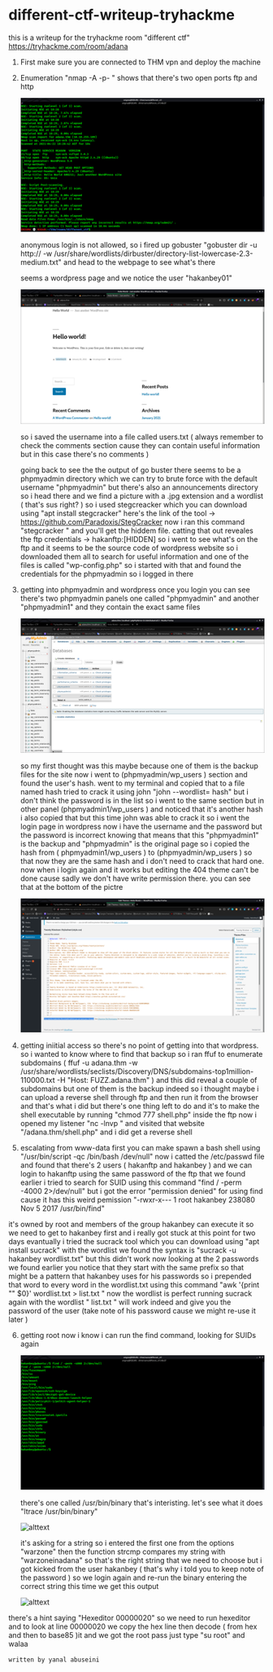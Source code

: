 # different-ctf-writeup-tryhackme


this is a writeup for the tryhackme room "different ctf"
https://tryhackme.com/room/adana


1. First make sure you are connected to THM vpn and deploy the machine 

2. Enumeration
	"nmap -A -p- <ip>" shows that there's two open ports ftp and http 

	![alttext](nmap.png)

	anonymous login is not allowed, so i fired up gobuster "gobuster dir -u http://<ip> -w /usr/share/wordlists/dirbuster/directory-list-lowercase-2.3-medium.txt"   and head to the webpage to see what's there

	seems a wordpress page and we notice the user "hakanbey01" 

	![alttext](wordpress.png)

	so i saved the username into a file called users.txt ( always remember to check the comments section cause they can contain useful information but in this case there's no comments )

	going back to see the the output of go buster there seems to be a phpmyadmin directory which we can try to brute force with the default username "phpmyadmin" but there's also an announcements directory so i head there and we find a picture with a .jpg extension and a wordlist ( that's sus right? )
	so i used stegcreacker which you can download using "apt install stegcracker" here's the link of the tool -> https://github.com/Paradoxis/StegCracker
	now i ran this command "stegcracker <name of the picture> <name of the wordlist you found>" and you'll get the hiddem file. catting that out reveales the ftp credentials -> hakanftp:[HIDDEN] so i went to see what's on the ftp and it seems to be the source code of wordpress website so i downloaded them all to search for useful information and one of the files is called "wp-config.php" so i started with that and found the credentials for the phpmyadmin so i logged in there

3. getting into phpmyadmin and wordpress
	once you login you can see there's two phpmyadmin panels one called "phpmyadmin" and another "phpmyadmin1" and they contain the exact same files 

	![alttext](phpmyadmin.png)

	so my first thought was this maybe because one of them is the backup files for the site now i went to (phpmyadmin/wp_users ) section and found the user's hash. went to my terminal and copied that to a file named hash tried to crack it using john "john --wordlist=<the wordlist we found> hash" but i don't think the password is in the list so i went to the same section but in other panel (phpmyadmin1/wp_users ) and noticed that it's another hash i also copied that but this time john was able to crack it so i went the login page in wordpress now i have the username and the password but the password is incorrect knowing that means that this "phpmyadmin1" is the backup and "phpmyadmin" is the original page so i copied the hash from ( phpmyadmin1/wp_users ) to (phpmyadmin/wp_users ) so that now they are the same hash and i don't need to crack that hard one. now when i login again and it works but editing the 404 theme can't be done cause sadly we don't have write permission there. you can see that at the bottom of the pictre 

	![alttext](wordpress2.png)
  
4. getting iniitial access
	so there's no point of getting into that wordpress. so i wanted to know where to find that backup so i ran ffuf to enumerate subdomains 
	( ffuf -u adana.thm -w /usr/share/wordlists/seclists/Discovery/DNS/subdomains-top1million-110000.txt -H "Host: FUZZ.adana.thm" ) and this did reveal a couple of subdomains but one of them is the backup indeed
	so i thought maybe i can upload a reverse shell through ftp and then run it from the browser and that's what i did but there's one thing left to do and it's to make the shell executable by running "chmod 777 shell.php" inside the ftp now i opened my listener "nc -lnvp <port>" and visited that website "<the subdomain you found>/adana.thm/shell.php" and i did get a reverse shell

5. escalating from www-data 
first you can make spawn a bash shell using "/usr/bin/script -qc /bin/bash /dev/null" 
now i catted the /etc/passwd file and found that there's 2 users ( hakanftp and hakanbey ) and we can login to hakanftp using the same password of the ftp that we found earlier i tried to search for SUID using this command "find / -perm -4000 2>/dev/null" but i got the error "permission denied" for using find cause it has this weird pemission "-rwxr-x--- 1 root hakanbey 238080 Nov  5  2017 /usr/bin/find" 
  
it's owned by root and members of the group hakanbey can execute it so we need to get to hakanbey first and i really got stuck at this point for two days evantually i tried the sucrack tool which you can download using "apt install sucrack" with the wordlist we found the syntax is "sucrack -u hakanbey wordlist.txt" but this didn't work
now looking at the 2 passwords we found earlier you notice that they start with the same prefix so that might be a pattern that hakanbey uses for his passwords so i prepended that word to every word in the wordlist.txt using this command "awk '{print "<the prefix>" $0}' wordlist.txt > list.txt " now the wordlist is perfect running sucrack again with the wordlist " list.txt " will work indeed and give you the password of the user (take note of his password cause we might re-use it later ) 

6. getting root 
  	now i know i can run the find command, looking for SUIDs again 

	![alttext](suid.png)

  	there's one called /usr/bin/binary that's interisting. let's see what it does "ltrace /usr/bin/binary" 

	![alttext](ltrace.xcf)

	it's asking for a string so i entered the first one from the options "warzone" then the function strcmp compares my string with "warzoneinadana" so that's the right string that we need to choose but i got kicked from the user hakanbey ( that's why i told you to keep note of the password ) so we login again and re-run the binary entering the correct string this time we get this output

	![alttext](ltrace2.xcf)

there's a hint saying "Hexeditor 00000020" so we need to run hexeditor and to look at line 00000020 we copy the hex line then decode ( from hex and then to base85 )it and we got the root pass just type "su root" and walaa


	written by yanal abuseini
